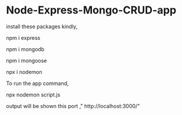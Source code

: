 # Node-Express-Mongo-CRUD-app

install these packages kindly,


npm i express

npm i mongodb

npm i mongoose

npx i nodemon


To run the app command,

npx nodemon script.js 


output will be shown this port ," http://localhost:3000/"
